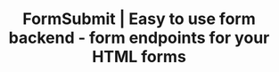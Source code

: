 ---
name: formsubmit
host: formsubmit.co
origin: https://formsubmit.co
pathname: /
search: ''
href: https://formsubmit.co/
title: FormSubmit | Easy to use form backend - form endpoints for your HTML forms
ogTitle: FormSubmit | Easy to use form backend - form endpoints for your HTML forms
twitterTitle: FormSubmit | Easy to use form backend - form endpoints for your HTML forms
description: >-
  FormSubmit is a form backend, API and email service for HTML forms. It sends
  your site's form submission directly into your inbox without a need for any
  backend code or SMTP setup.
ogDescription: >-
  FormSubmit is a form backend, API and email service for HTML forms. It sends
  your site's form submission directly into your inbox without a need for any
  backend code or SMTP setup.
image: https://formsubmit.co/image/home-page.png
ogImage: https://formsubmit.co/image/home-page.png
twitterImage: https://formsubmit.co/image/home-page.png
keywords: ''
logo: ''

---